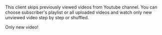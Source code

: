 This client skips previously viewed videos from Youtube channel. 
You can choose subscriber's playlist or all uploaded videos and watch only new unviewed video step by step or shuffled.

Only new video! 
